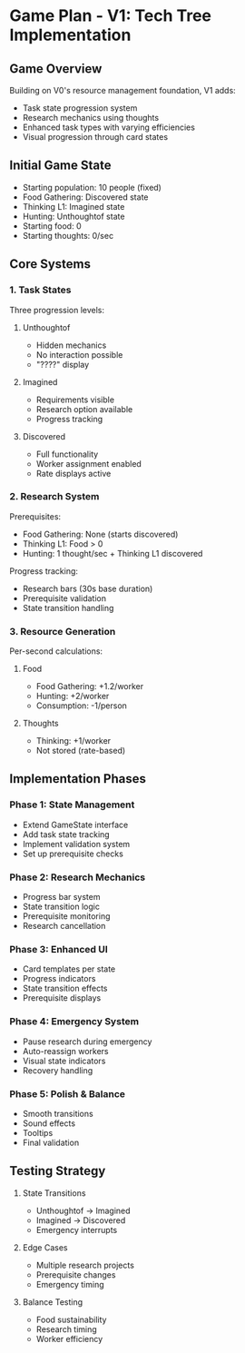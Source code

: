 # Game Plan - V1: Tech Tree Implementation

## Game Overview
Building on V0's resource management foundation, V1 adds:
- Task state progression system
- Research mechanics using thoughts
- Enhanced task types with varying efficiencies
- Visual progression through card states

## Initial Game State
- Starting population: 10 people (fixed)
- Food Gathering: Discovered state
- Thinking L1: Imagined state
- Hunting: Unthoughtof state
- Starting food: 0
- Starting thoughts: 0/sec

## Core Systems

### 1. Task States
Three progression levels:
1. Unthoughtof
   - Hidden mechanics
   - No interaction possible
   - "????" display

2. Imagined
   - Requirements visible
   - Research option available
   - Progress tracking

3. Discovered
   - Full functionality
   - Worker assignment enabled
   - Rate displays active

### 2. Research System
Prerequisites:
- Food Gathering: None (starts discovered)
- Thinking L1: Food > 0
- Hunting: 1 thought/sec + Thinking L1 discovered

Progress tracking:
- Research bars (30s base duration)
- Prerequisite validation
- State transition handling

### 3. Resource Generation
Per-second calculations:
1. Food
   - Food Gathering: +1.2/worker
   - Hunting: +2/worker
   - Consumption: -1/person

2. Thoughts
   - Thinking: +1/worker
   - Not stored (rate-based)

## Implementation Phases

### Phase 1: State Management
- Extend GameState interface
- Add task state tracking
- Implement validation system
- Set up prerequisite checks

### Phase 2: Research Mechanics
- Progress bar system
- State transition logic
- Prerequisite monitoring
- Research cancellation

### Phase 3: Enhanced UI
- Card templates per state
- Progress indicators
- State transition effects
- Prerequisite displays

### Phase 4: Emergency System
- Pause research during emergency
- Auto-reassign workers
- Visual state indicators
- Recovery handling

### Phase 5: Polish & Balance
- Smooth transitions
- Sound effects
- Tooltips
- Final validation

## Testing Strategy
1. State Transitions
   - Unthoughtof → Imagined
   - Imagined → Discovered
   - Emergency interrupts

2. Edge Cases
   - Multiple research projects
   - Prerequisite changes
   - Emergency timing

3. Balance Testing
   - Food sustainability
   - Research timing
   - Worker efficiency
